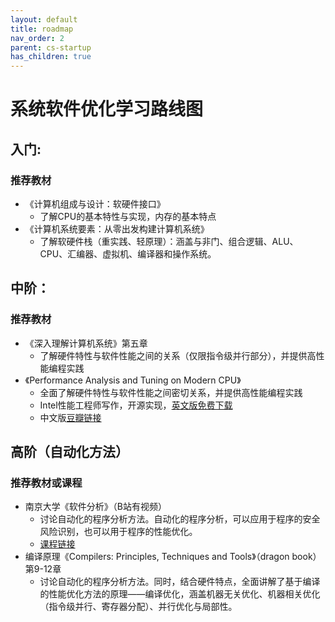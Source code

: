 ```yaml
---
layout: default
title: roadmap
nav_order: 2
parent: cs-startup
has_children: true
---
```


# 系统软件优化学习路线图
## 入门: 
### 推荐教材
- 《计算机组成与设计：软硬件接口》
  - 了解CPU的基本特性与实现，内存的基本特点
- 《计算机系统要素：从零出发构建计算机系统》
  - 了解软硬件栈（重实践、轻原理）：涵盖与非门、组合逻辑、ALU、CPU、汇编器、虚拟机、编译器和操作系统。
  
## 中阶：
### 推荐教材
- 《深入理解计算机系统》第五章
  - 了解硬件特性与软件性能之间的关系（仅限指令级并行部分），并提供高性能编程实践
- 《Performance Analysis and Tuning on Modern CPU》
  - 全面了解硬件特性与软件性能之间密切关系，并提供高性能编程实践
  - Intel性能工程师写作，开源实现，[英文版免费下载](https://book.easyperf.net/perf_book)
  - 中文版[豆瓣链接](https://book.douban.com/subject/36243215/)
  
## 高阶（自动化方法）
### 推荐教材或课程
- 南京大学《软件分析》（B站有视频）
  - 讨论自动化的程序分析方法。自动化的程序分析，可以应用于程序的安全风险识别，也可以用于程序的性能优化。
  - [课程链接](https://tai-e.pascal-lab.net/lectures.html)
- 编译原理《Compilers: Principles, Techniques and Tools》（dragon book）第9-12章
  - 讨论自动化的程序分析方法。同时，结合硬件特点，全面讲解了基于编译的性能优化方法的原理——编译优化，涵盖机器无关优化、机器相关优化（指令级并行、寄存器分配）、并行优化与局部性。
